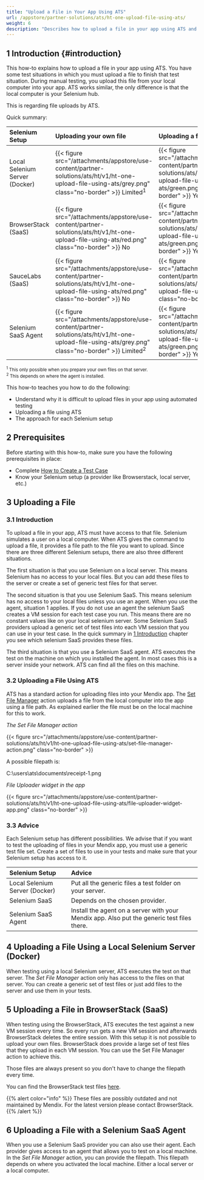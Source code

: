 ```yaml
---
title: "Upload a File in Your App Using ATS"
url: /appstore/partner-solutions/ats/ht-one-upload-file-using-ats/
weight: 6
description: "Describes how to upload a file in your app using ATS and the restrictions it has."
---
```


## 1 Introduction {#introduction}

This how-to explains how to upload a file in your app using ATS. You have some test situations in which you must upload a file to finish that test situation. During manual testing, you upload this file from your local computer into your app. ATS works similar, the only difference is that the local computer is your Selenium hub.

This is regarding file uploads by ATS.

Quick summary:

| Selenium Setup | Uploading your own file | Uploading a file | Uploading possible? |
| :-------------- | :---------------------- | :--------------- | :------------------ |
| Local Selenium Server (Docker) | {{< figure src="/attachments/appstore/use-content/partner-solutions/ats/ht/v1/ht-one-upload-file-using-ats/grey.png" class="no-border" >}} Limited<sup>1</sup> | {{< figure src="/attachments/appstore/use-content/partner-solutions/ats/ht/v1/ht-one-upload-file-using-ats/green.png" class="no-border" >}} Yes | {{< figure src="/attachments/appstore/use-content/partner-solutions/ats/ht/v1/ht-one-upload-file-using-ats/green.png" class="no-border" >}} Yes |
| BrowserStack (SaaS) | {{< figure src="/attachments/appstore/use-content/partner-solutions/ats/ht/v1/ht-one-upload-file-using-ats/red.png" class="no-border" >}} No | {{< figure src="/attachments/appstore/use-content/partner-solutions/ats/ht/v1/ht-one-upload-file-using-ats/green.png" class="no-border" >}} Yes | {{< figure src="/attachments/appstore/use-content/partner-solutions/ats/ht/v1/ht-one-upload-file-using-ats/green.png" class="no-border" >}} Yes |
| SauceLabs (SaaS) | {{< figure src="/attachments/appstore/use-content/partner-solutions/ats/ht/v1/ht-one-upload-file-using-ats/red.png" class="no-border" >}} No | {{< figure src="/attachments/appstore/use-content/partner-solutions/ats/ht/v1/ht-one-upload-file-using-ats/red.png" class="no-border" >}} No | {{< figure src="/attachments/appstore/use-content/partner-solutions/ats/ht/v1/ht-one-upload-file-using-ats/red.png" class="no-border" >}} No |
| Selenium SaaS Agent | {{< figure src="/attachments/appstore/use-content/partner-solutions/ats/ht/v1/ht-one-upload-file-using-ats/grey.png" class="no-border" >}} Limited<sup>2</sup> | {{< figure src="/attachments/appstore/use-content/partner-solutions/ats/ht/v1/ht-one-upload-file-using-ats/green.png" class="no-border" >}} Yes | {{< figure src="/attachments/appstore/use-content/partner-solutions/ats/ht/v1/ht-one-upload-file-using-ats/red.png" class="no-border" >}} No |

<small><sup>1</sup> This only possible when you prepare your own files on that server. <br>
<sup>2</sup> This depends on where the agent is installed.</small>

This how-to teaches you how to do the following:

* Understand why it is difficult to upload files in your app using automated testing
* Uploading a file using ATS
* The approach for each Selenium setup

## 2 Prerequisites

Before starting with this how-to, make sure you have the following prerequisites in place:

* Complete [How to Create a Test Case](/appstore/partner-solutions/ats/ht-one-create-a-test-case/)
* Know your Selenium setup (a provider like Browserstack, local server, etc.)

## 3 Uploading a File

### 3.1 Introduction

To upload a file in your app, ATS must have access to that file. Selenium simulates a user on a local computer. When ATS gives the command to upload a file, it provides a file path to the file you want to upload. Since there are three different Selenium setups, there are also three different situations.

The first situation is that you use Selenium on a local server. This means Selenium has no access to your local files. But you can add these files to the server or create a set of generic test files for that server.

The second situation is that you use Selenium SaaS. This means selenium has no access to your local files unless you use an agent. When you use the agent, situation 1 applies. If you do not use an agent the selenium SaaS creates a VM session for each test case you run. This means there are no constant values like on your local selenium server. Some Selenium SaaS providers upload a generic set of test files into each VM session that you can use in your test case. In the quick summary in [1 Introduction](#introduction) chapter you see which selenium SaaS provides these files.

The third situation is that you use a Selenium SaaS agent. ATS executes the test on the machine on which you installed the agent. In most cases this is a server inside your network. ATS can find all the files on this machine.

### 3.2 Uploading a File Using ATS

ATS has a standard action for uploading files into your Mendix app. The  [Set File Manager](/appstore/partner-solutions/ats/rg-one-set-file-manager/) action uploads a file from the local computer into the app using a file path. As explained earlier the file must be on the local machine for this to work.

*The Set File Manager action*

{{< figure src="/attachments/appstore/use-content/partner-solutions/ats/ht/v1/ht-one-upload-file-using-ats/set-file-manager-action.png" class="no-border" >}}

A possible filepath is:

C:\users\ats\documents\receipt-1.png

*File Uploader widget in the app*

{{< figure src="/attachments/appstore/use-content/partner-solutions/ats/ht/v1/ht-one-upload-file-using-ats/file-uploader-widget-app.png" class="no-border" >}}

### 3.3 Advice

Each Selenium setup has different possibilities. We advise that if you want to test the uploading of files in your Mendix app, you must use a generic test file set. Create a set of files to use in your tests and make sure that your Selenium setup has access to it.

| Selenium Setup | Advice |
| :-------------- | :----- |
| Local Selenium Server (Docker) | Put all the generic files a test folder on your server. |
| Selenium SaaS | Depends on the chosen provider. |
| Selenium SaaS Agent | Install the agent on a server with your Mendix app. Also put the generic test files there. |

## 4 Uploading a File Using a Local Selenium Server (Docker)

When testing using a local Selenium server, ATS executes the test on that server. The *Set File Manager* action only has access to the files on that server. You can create a generic set of test files or just add files to the server and use them in your tests.

## 5 Uploading a File in BrowserStack (SaaS)

When testing using the BrowserStack, ATS executes the test against a new VM session every time. So every run gets a new VM session and afterwards BrowserStack deletes the entire session. With this setup it is not possible to upload your own files. BrowserStack does provide a large set of test files that they upload in each VM session. You can use the Set File Manager action to achieve this.

Those files are always present so you don't have to change the filepath every time.

You can find the BrowserStack test files [here](https://raw.githubusercontent.com/mendix/docs/development/templates/ats-browserstack-test-files.md).

{{% alert color="info" %}}
These files are possibly outdated and not maintained by Mendix. For the latest version please contact BrowserStack.
{{% /alert %}}

## 6 Uploading a File with a Selenium SaaS Agent

When you use a Selenium SaaS provider you can also use their agent. Each provider gives access to an agent that allows you to test on a local machine. In the *Set File Manager* action, you can provide the filepath. This filepath depends on where you activated the local machine. Either a local server or a local computer.
